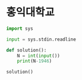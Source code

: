 # 홍익대학교

```python
import sys

input = sys.stdin.readline

def solution():
    N = int(input())
    print(N-1946)

solution()
```

